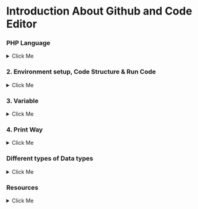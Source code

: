 
# Introduction About Github and Code Editor

### PHP Language
<details>
  <summary>Click Me</summary>

### 1. PHP Language
History of php
How does php work
Power of php
</details>

### 2. Environment setup, Code Structure & Run Code
<details>
  <summary>Click Me</summary>

### Environment setup, Code Structure & Run Code
* Server setup
* Code syntax & run code 
* How to write Php code in html.
</details>

### 3. Variable
<details>
  <summary>Click Me</summary>

### Variable
* What is Variable?
* Declaration rules of common variables.
* Declaration rules of Constant variables.
* Different between variable & constant.
</details>
 
### 4. Print Way
<details>
  <summary>Click Me</summary>

### Print Way
* Concat string, inverted comma.
* echo, Printf, sprintf
</details>

### Different types of Data types
<details>
  <summary>Click Me</summary>

### Different types of Data types
* Most commonly used scalar (মৌলিক) data types - (String, Integer, float, Boolean)
* Compound (যৌগিক) data types - (Array, Object)
* Null, Resource
</details>

###  Resources
<details>
  <summary>Click Me</summary>
  
<p>Please search by keyword which is given on overview and know more from google. Here is just the w3school link. You can learn more from javatpoint, tutorialspoint etc.</p>
<details>
  <summary>Click Me</summary>

### 1. 
* A variable starts with the $ sign, followed by the name of the variable
* A variable name must start with a letter or the underscore character
* A variable name cannot start with a number
* A variable name can only contain alpha-numeric characters and underscores (A-z, 0-9, and _ )
* Variable names are case-sensitive ($age and $AGE are two different variables)
* Ref. Link Variable - https://www.w3schools.com/php/php_variables.asp
### 2. 
* Declaration rules of constant variables:
* define(name, value, case-insensitive)
* name: Specifies the name of the constant
* value: Specifies the value of the constant
* ase-insensitive: Specifies whether the constant name should be case-insensitive. Default is false
* Ref. Link Variable - https://www.w3schools.com/php/php_constants.asp 
### 3. 
* Echo & Print - https://www.c-sharpcorner.com/UploadFile/051e29/types-of-print-function-in-php/
### 4.  
* Data types - https://www.w3schools.com/php/php_datatypes.asp 
</details>